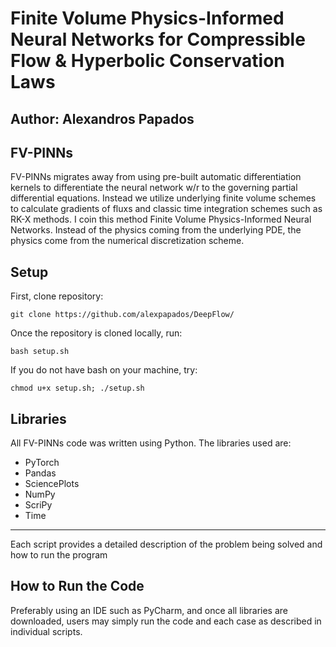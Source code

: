 # Finite Volume Physics-Informed Neural Networks for Compressible Flow & Hyperbolic Conservation Laws
## Author: Alexandros Papados ##
## FV-PINNs ##
FV-PINNs migrates away from using pre-built automatic differentiation kernels to differentiate the neural network w/r to the governing partial differential equations. 
Instead we utilize underlying finite volume schemes to calculate gradients of fluxs and classic time integration schemes such as RK-X methods. 
I coin this method Finite Volume Physics-Informed Neural Networks. Instead of the physics coming from the underlying PDE, the physics come from the
numerical discretization scheme.
## Setup ##
First, clone repository:

`git clone https://github.com/alexpapados/DeepFlow/`

Once the repository is cloned locally, run:

`bash setup.sh`

If you do not have bash on your machine, try:

`chmod u+x setup.sh;
./setup.sh`

## Libraries ##
All FV-PINNs code was written using Python. The libraries used are:
* PyTorch 
* Pandas
* SciencePlots
* NumPy
* ScriPy
* Time

---------------------------------------------------------------------------------------------------------------------------------
Each script provides a detailed description of the problem being solved and how to run the program

## How to Run the Code ##
Preferably using an IDE such as PyCharm, and once all libraries are downloaded, users may simply run the code and each case as described in individual scripts.


